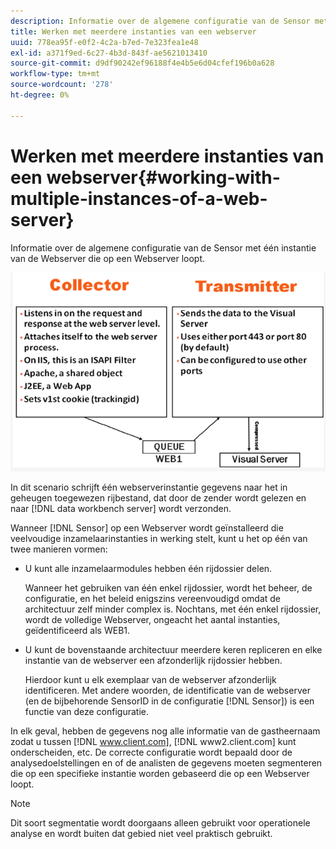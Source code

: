 ```yaml
---
description: Informatie over de algemene configuratie van de Sensor met één instantie van de Webserver die op een Webserver loopt.
title: Werken met meerdere instanties van een webserver
uuid: 778ea95f-e0f2-4c2a-b7ed-7e323fea1e48
exl-id: a371f9ed-6c27-4b3d-843f-ae5621013410
source-git-commit: d9df90242ef96188f4e4b5e6d04cfef196b0a628
workflow-type: tm+mt
source-wordcount: '278'
ht-degree: 0%

---
```


# Werken met meerdere instanties van een webserver{#working-with-multiple-instances-of-a-web-server}

Informatie over de algemene configuratie van de Sensor met één instantie van de Webserver die op een Webserver loopt.

![](assets/web_inst.png)

In dit scenario schrijft één webserverinstantie gegevens naar het in geheugen toegewezen rijbestand, dat door de zender wordt gelezen en naar [!DNL data workbench server] wordt verzonden.

Wanneer [!DNL Sensor] op een Webserver wordt geïnstalleerd die veelvoudige inzamelaarinstanties in werking stelt, kunt u het op één van twee manieren vormen:

* U kunt alle inzamelaarmodules hebben één rijdossier delen.

   Wanneer het gebruiken van één enkel rijdossier, wordt het beheer, de configuratie, en het beleid enigszins vereenvoudigd omdat de architectuur zelf minder complex is. Nochtans, met één enkel rijdossier, wordt de volledige Webserver, ongeacht het aantal instanties, geïdentificeerd als WEB1.

* U kunt de bovenstaande architectuur meerdere keren repliceren en elke instantie van de webserver een afzonderlijk rijdossier hebben.

   Hierdoor kunt u elk exemplaar van de webserver afzonderlijk identificeren. Met andere woorden, de identificatie van de webserver (en de bijbehorende SensorID in de configuratie [!DNL Sensor]) is een functie van deze configuratie.

In elk geval, hebben de gegevens nog alle informatie van de gastheernaam zodat u tussen [!DNL www.client.com], [!DNL www2.client.com] kunt onderscheiden, etc. De correcte configuratie wordt bepaald door de analysedoelstellingen en of de analisten de gegevens moeten segmenteren die op een specifieke instantie worden gebaseerd die op een Webserver loopt.

>[!NOTE]
>
>Dit soort segmentatie wordt doorgaans alleen gebruikt voor operationele analyse en wordt buiten dat gebied niet veel praktisch gebruikt.
